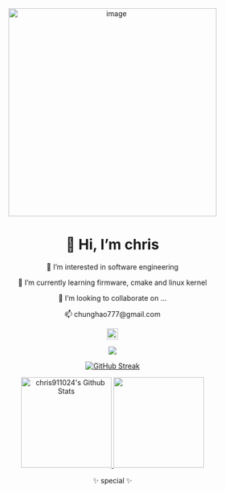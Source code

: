 <div align="center">
  <img width="414" alt="image" src="https://github.com/chris911024/chris911024/assets/67829896/e76b71e1-5ccb-423a-8215-556d35d27050">
  
  <h1>👋 Hi, I’m chris</h1>
  <p>👀 I’m interested in software engineering</p>
  <p>🌱 I’m currently learning firmware, cmake and linux kernel </p>
  <p>💞️ I’m looking to collaborate on ...</p>
  <p>📫 chunghao777@gmail.com</p>

  <a href="https://www.instagram.com/_haaaaao24/">
    <img alt="Abhishek's Instagram" width="22px" src="https://raw.githubusercontent.com/hussainweb/hussainweb/main/icons/instagram.png" />
  </a>

  <br />

  ![](https://komarev.com/ghpvc/?username=chris911024)

  [![GitHub Streak](http://github-readme-streak-stats.herokuapp.com?user=chris911024&theme=tokyonight_duo&border_radius=5&date_format=M%20j%5B%2C%20Y%5D&mode=weekly)](https://git.io/streak-stats)

<!DOCTYPE html>
<html>
<head>
</head>
<body>
  <div class="centered">
    <a href="https://github.com/chris911024">
      <img 
        src="https://github-readme-stats-sigma-five.vercel.app/api?username=chris911024&show_icons=true&theme=prussian&include_all_commits=true&hide_border=true&hide=prs,issues,contribs&count_private=true"
        alt="chris911024's Github Stats" 
        height="180rem"
      />
    </a>
    <a href="https://github.com/chris911024">
      <img 
        src="https://github-readme-stats-sigma-five.vercel.app/api/top-langs/?username=chris911024&layout=compact&hide_border=true&theme=prussian" 
        height="180rem"
      />
    </a>
  </div>
</body>
</html>


  ✨ special ✨
</div>


